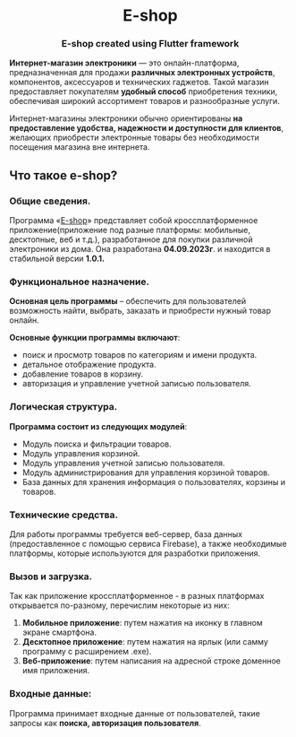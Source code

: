 <h1 align="center"> E-shop </h1>

<h3 align="center"> E-shop created using Flutter framework  </h3>

**Интернет-магазин электроники** — это онлайн-платформа, предназначенная для продажи **различных электронных устройств**, компонентов, аксессуаров и технических гаджетов. Такой магазин предоставляет покупателям **удобный способ** приобретения техники, обеспечивая широкий ассортимент товаров и разнообразные услуги.

Интернет-магазины электроники обычно ориентированы **на предоставление удобства, надежности и доступности для клиентов**, желающих приобрести электронные товары без необходимости посещения магазина вне интернета.

## Что такое e-shop?
### Общие сведения.
Программа «[E-shop](https://github.com/Forumbit/e_shop/)» представляет собой кроссплатформенное приложение(приложение под разные платформы: мобильные, десктопные, веб и т.д.), разработанное для покупки различной электроники из дома. Она разработана **04.09.2023г**. и находится в стабильной версии **1.0.1.**

### Функциональное назначение.
**Основная цель программы** – обеспечить для пользователей возможность найти, выбрать, заказать и приобрести нужный товар онлайн. 

**Основные функции программы включают**:
- поиск и просмотр товаров по категориям и имени продукта.
- детальное отображение продукта.
- добавление товаров в корзину.
- авторизация и управление учетной записью пользователя.

### Логическая структура.
**Программа состоит из следующих модулей**:
- Модуль поиска и фильтрации товаров.
- Модуль управления корзиной.
- Модуль управления учетной записью пользователя.
- Модуль администрирования для управления корзиной товаров.
- База данных для хранения информация о пользователях, корзины и товаров.

### Технические средства.
Для работы программы требуется веб-сервер, база данных (предоставленное с помощью сервиса Firebase), а также необходимые платформы, которые используются для разработки приложения.


### Вызов и загрузка.

Так как приложение кроссплатформенное - в разных платформах открывается по-разному, перечислим некоторые из них:
 1.	**Мобильное приложение**: путем нажатия на иконку в главном экране смартфона.
 2.	**Десктопное приложение**: путем нажатия на ярлык (или самму программу с расширением .exe).
 3.	**Веб-приложение**: путем написания на адресной строке доменное имя приложения.

### Входные данные:
Программа принимает входные данные от пользователей, такие запросы как **поиска, авторизация пользователя**.